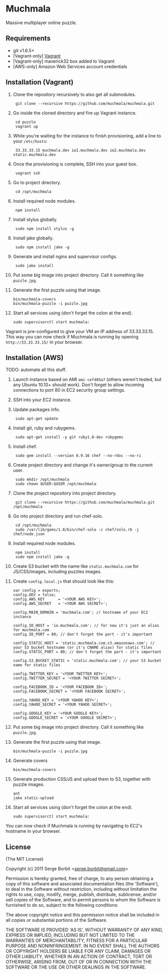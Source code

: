 Muchmala
==========
Massive multiplayer online puzzle.

Requirements
------------

* git v1.6.5+
* [Vagrant-only] [Vagrant](http://vagrantup.com/)
* [Vagrant-only] maverick32 box added to Vagrant
* [AWS-only] Amazon Web Services account credentials

Installation (Vagrant)
----------------------

1. Clone the repository recursively to also get all submodules.

        git clone --recursive https://github.com/muchmala/muchmala.git

2. Go inside the cloned directory and fire up Vagrant instance.

        cd puzzle
        vagrant up

3. While you're waiting for the instance to finish provisioning, add a line to your `/etc/hosts`:

        33.33.33.15 muchmala.dev io1.muchmala.dev io2.muchmala.dev static.muchmala.dev

4. Once the provisioning is complete, SSH into your guest box.

        vagrant ssh

5. Go to project directory.

        cd /opt/muchmala

6. Install required node modules.

        npm install

7. Install stylus globally.

        sudo npm install stylus -g
                
8. Install jake globally.

        sudo npm install jake -g

9. Generate and install nginx and supervisor configs.

        sudo jake install

10. Put some big image into project directory. Call it something like `puzzle.jpg`.
11. Generate the first puzzle using that image.

        bin/muchmala-covers
        bin/muchmala-puzzle -i puzzle.jpg

12. Start all services using (don't forget the colon at the end).

        sudo supervisorctl start muchmala:

Vagrant is pre-configured to give your VM an IP address of 33.33.33.15.
This way you can now check if Muchmala is running by opening `http://33.33.33.15/` in your browser.

Installation (AWS)
------------------

TODO: automate all this stuff.

1. Launch instance based on AMI `ami-cef405a7` (others weren't tested, but any Ubuntu 10.10+ should work). Don't forget to allow incoming connections to port 80 in EC2 security group settings.
2. SSH into your EC2 instance.
3. Update packages info.

        sudo apt-get update

4. Install git, ruby and rubygems.

        sudo apt-get install -y git ruby1.8-dev rubygems

5. Install chef.

        sudo gem install --version 0.9.16 chef --no-rdoc --no-ri

6. Create project directory and change it's owner/group to the current user.

        sudo mkdir /opt/muchmala
        sudo chown $USER:$USER /opt/muchmala

7. Clone the project repository into project directory.

        git clone --recursive https://github.com/muchmala/muchmala.git /opt/muchmala

8. Go into project directory and run chef-solo.

        cd /opt/muchmala
        sudo /var/lib/gems/1.8/bin/chef-solo -c chef/solo.rb -j chef/node.json

9. Install required node modules.

        npm install
        sudo npm install jake -g

10. Create S3 bucket with the name like `static.muchmala.com` for JS/CSS/images, including puzzles images.
11. Create `config.local.js` that should look like this:

        var config = exports;
        config.DEV = false;
        config.AWS_KEY      = '<YOUR AWS KEY>';
        config.AWS_SECRET   = '<YOUR AWS SECRET>';

        config.MAIN_DOMAIN = 'muchmala.com'; // hostname of your EC2 instance

        config.IO_HOST = 'io.muchmala.com'; // for now it's just an alias for muchmala.com
        config.IO_PORT = 80; // don't forget the port - it's important

        config.STATIC_HOST = 'static.muchmala.com.s3.amazonaws.com'; // your S3 bucket hostname (or it's CNAME alias) for static files
        config.STATIC_PORT = 80; // don't forget the port - it's important

        config.S3_BUCKET_STATIC = 'static.muchmala.com'; // your S3 bucket name for static files

        config.TWITTER_KEY = '<YOUR TWITTER KEY>';
        config.TWITTER_SECRET = '<YOUR TWITTER SECRET>';

        config.FACEBOOK_ID = '<YOUR FACEBOOK ID>';
        config.FACEBOOK_SECRET = '<YOUR FACEBOOK SECRET>';

        config.YAHOO_KEY = '<YOUR YAHOO KEY>';
        config.YAHOO_SECRET = '<YOUR YAHOO SECRET>';

        config.GOOGLE_KEY = '<YOUR GOOGLE KEY>';
        config.GOOGLE_SECRET = '<YOUR GOOGLE SECRET>';


12. Put some big image into project directory. Call it something like `puzzle.jpg`.
13. Generate the first puzzle using that image.

        bin/muchmala-puzzle -i puzzle.jpg

14. Generate covers

        bin/muchmala-covers

15. Generate production CSS/JS and upload them to S3, together with puzzle images.

        ant
        jake static-upload

16. Start all services using (don't forget the colon at the end).

        sudo supervisorctl start muchmala:

You can now check if Muchmala is running by navigating to EC2's hostname in your browser.


License
-------

(The MIT License)

Copyright (c) 2011 Serge Borbit &lt;serge.borbit@gmail.com&gt;

Permission is hereby granted, free of charge, to any person obtaining
a copy of this software and associated documentation files (the
'Software'), to deal in the Software without restriction, including
without limitation the rights to use, copy, modify, merge, publish,
distribute, sublicense, and/or sell copies of the Software, and to
permit persons to whom the Software is furnished to do so, subject to
the following conditions:

The above copyright notice and this permission notice shall be
included in all copies or substantial portions of the Software.

THE SOFTWARE IS PROVIDED 'AS IS', WITHOUT WARRANTY OF ANY KIND,
EXPRESS OR IMPLIED, INCLUDING BUT NOT LIMITED TO THE WARRANTIES OF
MERCHANTABILITY, FITNESS FOR A PARTICULAR PURPOSE AND NONINFRINGEMENT.
IN NO EVENT SHALL THE AUTHORS OR COPYRIGHT HOLDERS BE LIABLE FOR ANY
CLAIM, DAMAGES OR OTHER LIABILITY, WHETHER IN AN ACTION OF CONTRACT,
TORT OR OTHERWISE, ARISING FROM, OUT OF OR IN CONNECTION WITH THE
SOFTWARE OR THE USE OR OTHER DEALINGS IN THE SOFTWARE.
